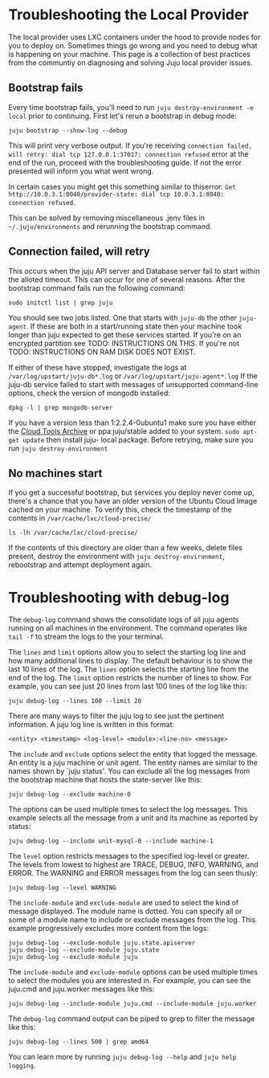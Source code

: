 # Troubleshooting the Local Provider

The local provider uses LXC containers under the hood to provide nodes for you
to deploy on. Sometimes things go wrong and you need to debug what is happening
on your machine. This page is a collection of best practices from the communtiy
on diagnosing and solving Juju local provider issues.

## Bootstrap fails

Every time bootstrap fails, you'll need to run `juju destroy-environment -e
local` prior to continuing. First let's rerun a bootstrap in debug mode:

    juju bootstrap --show-log --debug

This will print very verbose output. If you're receiving `connection failed,
will retry: dial tcp 127.0.0.1:37017: connection refused` error at the end of
the run, proceed with the troubleshooting guide. If not the error presented will inform you what went wrong.

In certain cases you might get this something similar to thiserror: `Get
http://10.0.3.1:8040/provider-state: dial tcp 10.0.3.1:8040: connection
refused`.

This can be solved by removing miscellaneous .jenv files in
`~/.juju/environments` and rerunning the bootstrap command.

## Connection failed, will retry

This occurs when the juju API server and Database server fail to start within
the alloted timeout. This can occur for one of several reasons. After the
bootstrap command fails run the following command:

    sudo initctl list | grep juju

You should see two jobs listed. One that starts with `juju-db` the other `juju-
agent`. If these are both in a start/running state then your machine took longer than juju expected to get these services started. If you're on an encrypted partition see TODO: INSTRUCTIONS ON THIS. If you're not TODO: INSTRUCTIONS ON RAM DISK DOES NOT EXIST.

If either of these have stopped, investigate the logs at `/var/log/upstart/juju-db*.log` or `/var/log/upstart/juju-agent*.log` If the juju-db service failed to start with messages of unsupported command-line options, check the version of mongodb installed:

    dpkg -l | grep mongodb-server

If you have a version less than 1:2.2.4-0ubuntu1 make sure you have either the
[Cloud Tools Archive](https://wiki.ubuntu.com/ServerTeam/CloudToolsArchive) or
ppa:juju/stable added to your system. `sudo apt-get update` then install juju-
local package. Before retrying, make sure you run `juju destroy-environment`

## No machines start

If you get a successful bootstrap, but services you deploy never come up,
there's a chance that you have an older version of the Ubuntu Cloud Image cached on your machine. To verify this, check the timestamp of the contents in
`/var/cache/lxc/cloud-precise/`

    ls -lh /var/cache/lxc/cloud-precise/

If the contents of this directory are older than a few weeks, delete files
present, destroy the environment with `juju destroy-environment`, rebootstrap
and attempt deployment again.

# Troubleshooting with debug-log

The `debug-log` command shows the consolidate logs of all juju agents 
running on all machines in the environment. The command operates like 
`tail -f` to stream the logs to the your terminal.

The `lines` and `limit` options allow you to select the starting log 
line and how many additional lines to display. The default behaviour is 
to show the last 10 lines of the log. The `lines` option selects the 
starting line from the end of the log. The `limit` option restricts the 
number of lines to show. For example, you can see just 20 lines from 
last 100 lines of the log like this:

    juju debug-log --lines 100 --limit 20

There are many ways to filter the juju log to see just the pertinent 
information. A juju log line is written in this format:

    <entity> <timestamp> <log-level> <module>:<line-no> <message>

The `include` and `exclude` options select the entity that logged the 
message. An entity is a juju machine or unit agent. The entity names are 
similar to the names shown by `juju status'. You can exclude all the log 
messages from the bootstrap machine that hosts the state-server like 
this:

    juju debug-log --exclude machine-0

The options can be used multiple times to select the log messages. This 
example selects all the message from a unit and its machine as reported 
by status:

    juju debug-log --include unit-mysql-0 --include machine-1

The `level` option restricts messages to the specified log-level or 
greater. The levels from lowest to highest are TRACE, DEBUG, INFO, 
WARNING, and ERROR. The WARNING and ERROR messages from the log can seen 
thusly:

    juju debug-log --level WARNING

The `include-module` and `exclude-module` are used to select the kind of
message displayed. The module name is dotted. You can specify all or
some of a module name to include or exclude messages from the log. This
example progressively excludes more content from the logs:

    juju debug-log --exclude-module juju.state.apiserver
    juju debug-log --exclude-module juju.state
    juju debug-log --exclude-module juju

The `include-module` and `exclude-module` options can be used multiple 
times to select the modules you are interested in. For example, you can 
see the juju.cmd and juju.worker messages like this:

    juju debug-log --include-module juju.cmd --include-module juju.worker

The `debug-log` command output can be piped to grep to filter the 
message like this:

    juju debug-log --lines 500 | grep amd64

You can learn more by running `juju debug-log --help` and `juju help 
logging`.
